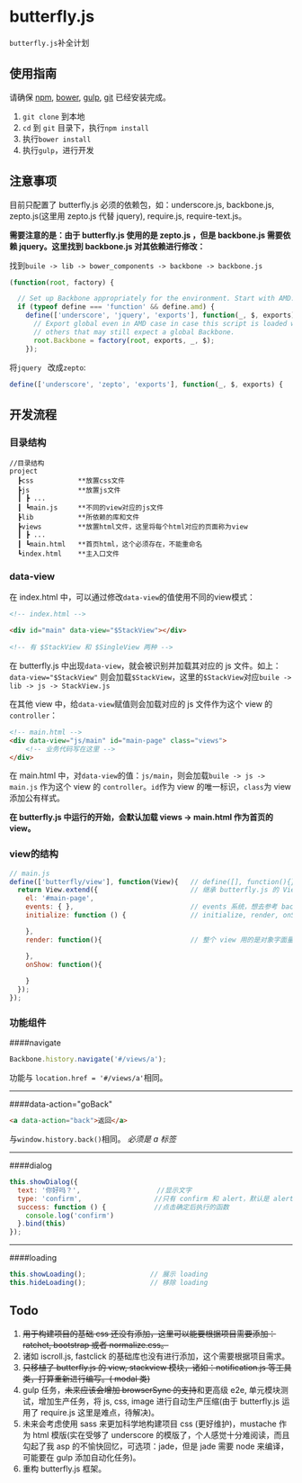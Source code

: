 # butterfly.js
`butterfly.js`补全计划

## 使用指南

请确保 [npm](https://www.npmjs.com/), [bower](http://bower.io/), [gulp](http://gulpjs.com/), [git](https://git-scm.com/) 已经安装完成。


1. `git clone` 到本地
2. `cd` 到 `git` 目录下，执行`npm install`
3. 执行`bower install`
4. 执行`gulp`，进行开发

## 注意事项

目前只配置了 butterfly.js 必须的依赖包，如：underscore.js, backbone.js, zepto.js(这里用 zepto.js 代替 jquery), require.js, require-text.js。

**需要注意的是：由于 butterfly.js 使用的是 zepto.js ，但是 backbone.js 需要依赖 jquery。这里找到 backbone.js 对其依赖进行修改：**

找到`buile -> lib -> bower_components -> backbone -> backbone.js` 

```javascript
(function(root, factory) {

  // Set up Backbone appropriately for the environment. Start with AMD.
  if (typeof define === 'function' && define.amd) {
    define(['underscore', 'jquery', 'exports'], function(_, $, exports) {
      // Export global even in AMD case in case this script is loaded with
      // others that may still expect a global Backbone.
      root.Backbone = factory(root, exports, _, $);
    });
```
将`jquery ` 改成`zepto`:

```javascript
define(['underscore', 'zepto', 'exports'], function(_, $, exports) {
```
## 开发流程
### 目录结构

```
//目录结构
project
  ┣css           **放置css文件
  ┣js            **放置js文件
  ┃ ┣ ...
  ┃ ┗main.js     **不同的view对应的js文件
  ┣lib           **所依赖的库和文件
  ┣views         **放置html文件，这里将每个html对应的页面称为view
  ┃ ┣ ...
  ┃ ┗main.html   **首页html，这个必须存在，不能重命名
  ┗index.html    **主入口文件
```

### data-view
在 index.html 中，可以通过修改`data-view`的值使用不同的view模式：

```html
<!-- index.html -->

<div id="main" data-view="$StackView"></div> 
	
<!-- 有 $StackView 和 $SingleView 两种 -->
```

在 butterfly.js 中出现`data-view`，就会被识别并加载其对应的 js 文件。如上：`data-view="$StackView"` 则会加载`$StackView`，这里的`$StackView`对应`buile -> lib -> js -> StackView.js`

在其他 view 中，给`data-view`赋值则会加载对应的 js 文件作为这个 view 的 `controller`：

```html
<!-- main.html -->
<div data-view="js/main" id="main-page" class="views">
	<!-- 业务代码写在这里 -->
</div>
``` 
在 main.html 中，对`data-view`的值：`js/main`，则会加载`buile -> js -> main.js` 作为这个 view 的 `controller`。`id`作为 view 的唯一标识，`class`为 view 添加公有样式。

**在 butterfly.js 中运行的开始，会默认加载 views -> main.html 作为首页的 view。**

### view的结构
```javascript
// main.js
define(['butterfly/view'], function(View){   // define([], function(){}) 是 AMD 的加载规范
  return View.extend({                       // 继承 butterfly.js 的 View 使这个main-view 具有 butterfly-view 的属性和功能 
  	el: '#main-page',
  	events: { },                             // events 系统，想去参考 backbone 文档
  	initialize: function () {                // initialize, render, onShow 是常用的 view 的生命周期函数，在加载 view 的时候，会按顺序执行。其次还有 onHide，会在 view 移除的时候执行。

  	},
    render: function(){                      // 整个 view 用的是对象字面量的格式，尤其需要关注 this 的用法

    },
    onShow: function(){
    
    }
  });
});
```
### 功能组件
####navigate
```javascript
Backbone.history.navigate('#/views/a'); 
```
功能与 `location.href = '#/views/a'`相同。
****
####data-action="goBack"
```html
<a data-action="back">返回</a>
```
与`window.history.back()`相同。
*必须是 a 标签*
****
####dialog
```javascript
this.showDialog({
  text: '你好吗？',                   //显示文字
  type: 'confirm',                  //只有 confirm 和 alert，默认是 alert
  success: function () {            //点击确定后执行的函数
    console.log('confirm')
  }.bind(this)
});
```
****
####loading
```javascript
this.showLoading();                // 展示 loading
this.hideLoading();                // 移除 loading
```
## Todo

1. <del>用于构建项目的基础 css 还没有添加，这里可以能要根据项目需要添加：ratchet, bootstrap 或者 normalize.css。</del>
2. 诸如 iscroll.js, fastclick 的基础库也没有进行添加，这个需要根据项目需求。
3. <del>只移植了 butterfly.js 的 view, stackview 模块，诸如：notification.js 等工具类，打算重新进行编写。( modal 类)</del>
4. gulp 任务，<del>未来应该会增加 browserSync 的支持</del>和更高级 e2e, 单元模块测试，增加生产任务，将 js, css, image 进行自动生产压缩(由于 butterfly.js 运用了 require.js 这里是难点，待解决)。 
5. 未来会考虑使用 sass 来更加科学地构建项目 css (更好维护)，mustache 作为 html 模版(实在受够了 underscore 的模版了，个人感觉十分难阅读，而且勾起了我 asp 的不愉快回忆，可选项：jade，但是 jade 需要 node 来编译，可能要在 gulp 添加自动化任务)。
6. 重构 butterfly.js 框架。
